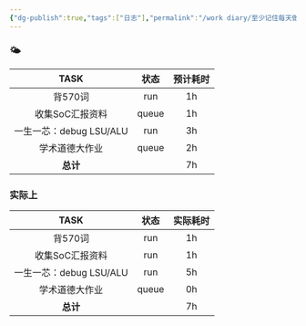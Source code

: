 ```yaml
---
{"dg-publish":true,"tags":["日志"],"permalink":"/work diary/至少记住每天做了什么/2024-05-24：周五/","dgPassFrontmatter":true}
---
```


### 🌤

|        TASK        |  状态   | 预计耗时 |
| :----------------: | :---: | :--: |
|       背570词        |  run  |  1h  |
|     收集SoC汇报资料      | queue |  1h  |
| 一生一芯：debug LSU/ALU |  run  |  3h  |
|      学术道德大作业       | queue |  2h  |
|       **总计**       |       |  7h  |

### 实际上
|        TASK        |  状态   | 实际耗时 |
| :----------------: | :---: | :--: |
|       背570词        |  run  |  1h  |
|     收集SoC汇报资料      |  run  |  1h  |
| 一生一芯：debug LSU/ALU |  run  |  5h  |
|      学术道德大作业       | queue |  0h  |
|       **总计**       |       |  7h  |
